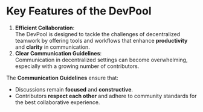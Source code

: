 # Key Features of the DevPool

1. **Efficient Collaboration**:\
   The DevPool is designed to tackle the challenges of decentralized teamwork by offering tools and workflows that enhance **productivity** and **clarity** in communication.
2. **Clear Communication Guidelines**:\
   Communication in decentralized settings can become overwhelming, especially with a growing number of contributors.&#x20;

The **Communication Guidelines** ensure that:

* Discussions remain **focused** and **constructive**.
* Contributors **respect each other** and adhere to community standards for the best collaborative experience.
